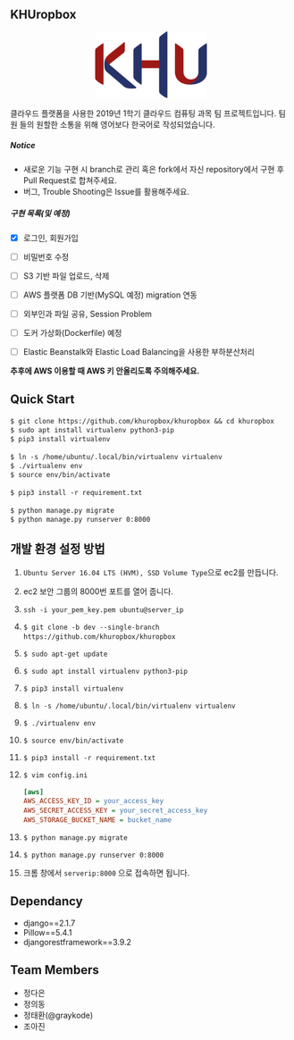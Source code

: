 ## KHUropbox

<p align="center"><img width="200" src="static/image/header.png" /></p>

클라우드 플랫폼을 사용한 2019년 1학기 클라우드 컴퓨팅 과목 팀 프로젝트입니다. 팀원 들의 원할한 소통을 위해 영어보다 한국어로 작성되었습니다.



##### Notice

- 새로운 기능 구현 시 branch로 관리 혹은 fork에서 자신 repository에서 구현 후 Pull Request로 합쳐주세요.
- 버그, Trouble Shooting은 Issue를 활용해주세요.



##### 구현 목록(및 예정)

- [x] 로그인, 회원가입  

- [ ] 비밀번호 수정

- [ ] S3 기반 파일 업로드, 삭제

- [ ] AWS 플랫폼 DB 기반(MySQL 예정) migration 연동

- [ ] 외부인과 파일 공유, Session Problem

- [ ] 도커 가상화(Dockerfile) 예정

- [ ] Elastic Beanstalk와 Elastic Load Balancing을 사용한 부하분산처리

  

**추후에 AWS 이용할 때 AWS 키 안올리도록 주의해주세요.**



## Quick Start

```shell
$ git clone https://github.com/khuropbox/khuropbox && cd khuropbox
$ sudo apt install virtualenv python3-pip
$ pip3 install virtualenv

$ ln -s /home/ubuntu/.local/bin/virtualenv virtualenv
$ ./virtualenv env
$ source env/bin/activate

$ pip3 install -r requirement.txt

$ python manage.py migrate
$ python manage.py runserver 0:8000
```



## 개발 환경 설정 방법

1. `Ubuntu Server 16.04 LTS (HVM), SSD Volume Type`으로 ec2를 만듭니다.

2. ec2 보안 그룹의 8000번 포트를 열어 줍니다.

3. `ssh -i your_pem_key.pem ubuntu@server_ip` 

4. `$ git clone -b dev --single-branch https://github.com/khuropbox/khuropbox`

5. `$ sudo apt-get update`

6. `$ sudo apt install virtualenv python3-pip`

7. `$ pip3 install virtualenv`

8. `$ ln -s /home/ubuntu/.local/bin/virtualenv virtualenv`

9. `$ ./virtualenv env`

10. `$ source env/bin/activate`

11. `$ pip3 install -r requirement.txt`

12. `$ vim config.ini`

    ```ini
    [aws]
    AWS_ACCESS_KEY_ID = your_access_key
    AWS_SECRET_ACCESS_KEY = your_secret_access_key
    AWS_STORAGE_BUCKET_NAME = bucket_name
    ```

13. `$ python manage.py migrate`

14. `$ python manage.py runserver 0:8000`

15. 크롬 창에서 `serverip:8000` 으로 접속하면 됩니다.



## Dependancy

- django==2.1.7
- Pillow==5.4.1
- djangorestframework==3.9.2



## Team Members

- 정다은
- 정의동
- 정태환(@graykode)
- 조아진